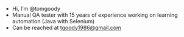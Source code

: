 - Hi, I’m @tomgoody
- Manual QA tester with 15 years of experience working on learning automation (Java with Selenium)
- Can be reached at tgoody1986@gmail.com
